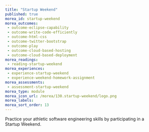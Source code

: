 ```yaml
---
title: "Startup Weekend"
published: true
morea_id: startup-weekend
morea_outcomes:
 - outcome-eclipse-capability
 - outcome-write-code-efficiently
 - outcome-html-css
 - outcome-twitter-bootstrap
 - outcome-play
 - outcome-cloud-based-hosting
 - outcome-cloud-based-deployment
morea_readings:
 - reading-startup-weekend
morea_experiences:
 - experience-startup-weekend
 - experience-weekend-homework-assignment
morea_assessments:
 - assessment-startup-weekend
morea_type: module
morea_icon_url: /morea/130.startup-weekend/logo.png
morea_labels:
morea_sort_order: 13
---
```


Practice your athletic software engineering skills by participating in a Startup Weekend.




